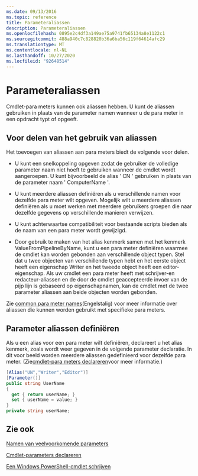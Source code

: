 ```yaml
---
ms.date: 09/13/2016
ms.topic: reference
title: Parameteraliassen
description: Parameteraliassen
ms.openlocfilehash: 0895e2c4df3a149ae75a9741fb65134a8e1122c1
ms.sourcegitcommit: 488a940c7c828820b36a6ba56c119f64614afc29
ms.translationtype: MT
ms.contentlocale: nl-NL
ms.lasthandoff: 10/27/2020
ms.locfileid: "92648514"
---
```

# <a name="parameter-aliases"></a>Parameteraliassen

Cmdlet-para meters kunnen ook aliassen hebben. U kunt de aliassen gebruiken in plaats van de parameter namen wanneer u de para meter in een opdracht typt of opgeeft.

## <a name="benefits-of-using-aliases"></a>Voor delen van het gebruik van aliassen

Het toevoegen van aliassen aan para meters biedt de volgende voor delen.

- U kunt een snelkoppeling opgeven zodat de gebruiker de volledige parameter naam niet hoeft te gebruiken wanneer de cmdlet wordt aangeroepen. U kunt bijvoorbeeld de alias ' CN ' gebruiken in plaats van de parameter naam ' ComputerName '.

- U kunt meerdere aliassen definiëren als u verschillende namen voor dezelfde para meter wilt opgeven. Mogelijk wilt u meerdere aliassen definiëren als u moet werken met meerdere gebruikers groepen die naar dezelfde gegevens op verschillende manieren verwijzen.

- U kunt achterwaartse compatibiliteit voor bestaande scripts bieden als de naam van een para meter wordt gewijzigd.

- Door gebruik te maken van het alias kenmerk samen met het kenmerk ValueFromPipelineByName, kunt u een para meter definiëren waarmee de cmdlet kan worden gebonden aan verschillende object typen. Stel dat u twee objecten van verschillende typen hebt en het eerste object heeft een eigenschap Writer en het tweede object heeft een editor-eigenschap. Als uw cmdlet een para meter heeft met schrijver-en redacteur-aliassen en de door de cmdlet geaccepteerde invoer van de pijp lijn is gebaseerd op eigenschapnamen, kan de cmdlet met de twee parameter aliassen aan beide objecten worden gebonden.

Zie [common para meter names](./common-parameter-names.md)(Engelstalig) voor meer informatie over aliassen die kunnen worden gebruikt met specifieke para meters.

## <a name="defining-parameter-aliases"></a>Parameter aliassen definiëren

Als u een alias voor een para meter wilt definiëren, declareert u het alias kenmerk, zoals wordt weer gegeven in de volgende parameter declaratie. In dit voor beeld worden meerdere aliassen gedefinieerd voor dezelfde para meter. (Zie[cmdlet-para meters declareren](./how-to-declare-cmdlet-parameters.md)voor meer informatie.)

```csharp
[Alias("UN","Writer","Editor")]
[Parameter()]
public string UserName
{
  get { return userName; }
  set { userName = value; }
}
private string userName;
```

## <a name="see-also"></a>Zie ook

[Namen van veelvoorkomende parameters](./common-parameter-names.md)

[Cmdlet-parameters declareren](./how-to-declare-cmdlet-parameters.md)

[Een Windows PowerShell-cmdlet schrijven](./writing-a-windows-powershell-cmdlet.md)
